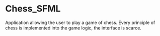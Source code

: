 # Chess_SFML
Application allowing the user to play a game of chess.
Every principle of chess is implemented into the game logic, the interface is scarce.
